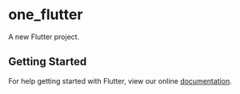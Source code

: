 # one_flutter

A new Flutter project.

## Getting Started

For help getting started with Flutter, view our online
[documentation](https://flutter.io/).
